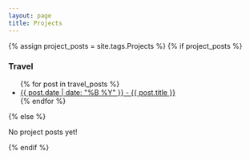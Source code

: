 ```yaml
---
layout: page
title: Projects
---
```


{% assign project_posts = site.tags.Projects %}
{% if project_posts %}
  <h3>Travel</h3>
  <ul>
    {% for post in travel_posts %}
      <li><a href="{{ post.url }}">{{ post.date | date: "%B %Y" }} - {{ post.title }}</a></li>
    {% endfor %}
  </ul>
{% else %}
  <p>No project posts yet!</p>
{% endif %}
